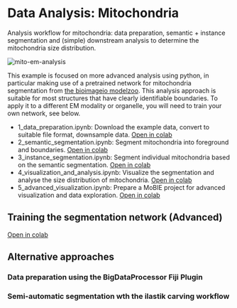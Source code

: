 # Data Analysis: Mitochondria

Analysis workflow for mitochondria: data preparation, semantic + instance segmentation and (simple) downstream analysis to determine the mitochondria size distribution. 

![mito-em-analysis](https://user-images.githubusercontent.com/4263537/146000127-84b4b6e0-2b52-402c-b6b6-e8969f272025.png)

This example is focused on more advanced analysis using python, in particular making use of
a pretrained network for mitochondria segmentation from [the bioimageio modelzoo](https://bioimage.io).
This analysis approach is suitable for most structures that have clearly identifiable boundaries.
To apply it to a different EM modality or organelle, you will need to train your own network, see below.

- 1_data_preparation.ipynb: Download the example data, convert to suitable file format, downsample data. [Open in colab](https://colab.research.google.com/github/kreshuklab/vem-primer-examples/blob/main/mitochondria/1_data_preparation.ipynb)
- 2_semantic_segmentation.ipynb: Segment mitochondria into foreground and boundaries. [Open in colab](https://colab.research.google.com/github/kreshuklab/vem-primer-examples/blob/main/mitochondria/2_semantic_segmentation.ipynb)
- 3_instance_segmentation.ipynb: Segment individual mitochondria based on the semantic segmentation. [Open in colab](https://colab.research.google.com/github/kreshuklab/vem-primer-examples/blob/main/mitochondria/3_instance_segmentation.ipynb)
- 4_visualization_and_analysis.ipynb: Visualize the segmentation and analyse the size distribution of mitochondria. [Open in colab](https://colab.research.google.com/github/kreshuklab/vem-primer-examples/blob/main/mitochondria/4_visualization_and_analysis.ipynb)
- 5_advanced_visualization.ipynb: Prepare a MoBIE project for advanced visualization and data exploration. [Open in colab](https://colab.research.google.com/github/kreshuklab/vem-primer-examples/blob/main/mitochondria/5_advanced_visualization.ipynb)

## Training the segmentation network (Advanced)

[Open in colab](https://colab.research.google.com/github/kreshuklab/vem-primer-examples/blob/main/mitochondria/advanced_network_training.ipynb)

## Alternative approaches

### Data preparation using the BigDataProcessor Fiji Plugin

### Semi-automatic segmentation wth the ilastik carving workflow
